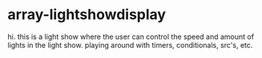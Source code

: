 # array-lightshowdisplay

hi. this is a light show where the user can control the speed and amount of lights in the light show. playing around with timers, conditionals, src's, etc.
